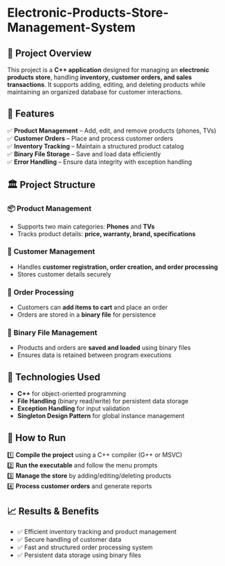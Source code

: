 # Electronic-Products-Store-Management-System

## 📌 Project Overview  
This project is a **C++ application** designed for managing an **electronic products store**, handling **inventory, customer orders, and sales transactions**. It supports adding, editing, and deleting products while maintaining an organized database for customer interactions.  

## 🚀 Features  
✅ **Product Management** – Add, edit, and remove products (phones, TVs)  
✅ **Customer Orders** – Place and process customer orders  
✅ **Inventory Tracking** – Maintain a structured product catalog  
✅ **Binary File Storage** – Save and load data efficiently  
✅ **Error Handling** – Ensure data integrity with exception handling  

## 🏛️ Project Structure  

### 📦 **Product Management**  
- Supports two main categories: **Phones** and **TVs**  
- Tracks product details: **price, warranty, brand, specifications**  

### 👤 **Customer Management**  
- Handles **customer registration, order creation, and order processing**  
- Stores customer details securely  

### 📑 **Order Processing**  
- Customers can **add items to cart** and place an order  
- Orders are stored in a **binary file** for persistence  

### 💾 **Binary File Management**  
- Products and orders are **saved and loaded** using binary files  
- Ensures data is retained between program executions  

## 🔧 Technologies Used  
- **C++** for object-oriented programming  
- **File Handling** (binary read/write) for persistent data storage  
- **Exception Handling** for input validation  
- **Singleton Design Pattern** for global instance management  

## 📜 How to Run  
1️⃣ **Compile the project** using a C++ compiler (G++ or MSVC)  
2️⃣ **Run the executable** and follow the menu prompts  
3️⃣ **Manage the store** by adding/editing/deleting products  
4️⃣ **Process customer orders** and generate reports  

## 📈 Results & Benefits  
- ✅ Efficient inventory tracking and product management  
- ✅ Secure handling of customer data  
- ✅ Fast and structured order processing system  
- ✅ Persistent data storage using binary files
